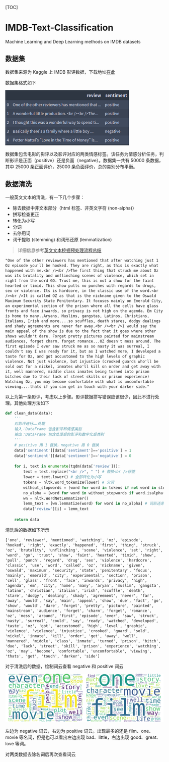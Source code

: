[TOC]

# IMDB-Text-Classification

Machine Learning and Deep Learning methods on IMDB datasets

## 数据集

数据集来源为 Kaggle 上 IMDB 影评数据，下载地址[在此](https://www.kaggle.com/lakshmi25npathi/imdb-dataset-of-50k-movie-reviews/data)

数据集格式如下

![1593605929116](assets/1593605929116.png)

数据集包含电影的影评以及影评对应的两类情感标签。该任务为情感分析任务，判断影评是正面（positive）还是负面（negative）。数据集一共有 50000 条数据，其中 25000 条正面评价，25000 条负面评价，总的类别分布平衡。

## 数据清洗

一般英文文本的清洗，有一下几个步骤：

- 除去数据中非文本部分（html 标签、非英文字符 (non-alpha)）
- 拼写检查更正
- 转化为小写
- 分词
- 去停用词
- 词干提取 (stemming) 和词形还原 (lemmatization)

> 详细信息参考[英文文本挖掘预处理流程总结](https://www.cnblogs.com/pinard/p/6756534.html)

```
"One of the other reviewers has mentioned that after watching just 1 Oz episode you'll be hooked. They are right, as this is exactly what happened with me.<br /><br />The first thing that struck me about Oz was its brutality and unflinching scenes of violence, which set in right from the word GO. Trust me, this is not a show for the faint hearted or timid. This show pulls no punches with regards to drugs, sex or violence. Its is hardcore, in the classic use of the word.<br /><br />It is called OZ as that is the nickname given to the Oswald Maximum Security State Penitentary. It focuses mainly on Emerald City, an experimental section of the prison where all the cells have glass fronts and face inwards, so privacy is not high on the agenda. Em City is home to many..Aryans, Muslims, gangstas, Latinos, Christians, Italians, Irish and more....so scuffles, death stares, dodgy dealings and shady agreements are never far away.<br /><br />I would say the main appeal of the show is due to the fact that it goes where other shows wouldn't dare. Forget pretty pictures painted for mainstream audiences, forget charm, forget romance...OZ doesn't mess around. The first episode I ever saw struck me as so nasty it was surreal, I couldn't say I was ready for it, but as I watched more, I developed a taste for Oz, and got accustomed to the high levels of graphic violence. Not just violence, but injustice (crooked guards who'll be sold out for a nickel, inmates who'll kill on order and get away with it, well mannered, middle class inmates being turned into prison bitches due to their lack of street skills or prison experience) Watching Oz, you may become comfortable with what is uncomfortable viewing....thats if you can get in touch with your darker side."
```

以上为第一条影评，考虑以上步骤。影评数据拼写错误应该很少，因此不进行处理。其他处理方法如下

```python
def clean_data(data):
    '''
    对影评进行……处理
    输入：DataFrame 包含影评和情感类别
    输出：DataFrame 包含处理后的影评和数字化后类别
    '''
    # positive 用 1 替换，negative 用 0 替换
    data['sentiment'][data['sentiment']=='positive'] = 1
    data['sentiment'][data['sentiment']=='negative'] = 0

    for i, text in enumerate(tqdm(data['review'])):
        text = text.replace("<br />", " ") # 替换<br />标签
        lower = text.lower() # 全部转化为小写
        tokens = nltk.word_tokenize(lower) # 分词
        without_stopwords = [word for word in tokens if not word in stopwords.words('english')] # 去停用词
        no_alpha = [word for word in without_stopwords if word.isalpha()]
        wn = nltk.WordNetLemmatizer()
        lemm_text = [wn.lemmatize(word) for word in no_alpha] # 词形还原
        data['review'][i] = lemm_text
    
    return data
```

清洗后的数据如下所示

```
['one', 'reviewer', 'mentioned', 'watching', 'oz', 'episode', 'hooked', 'right', 'exactly', 'happened', 'first', 'thing', 'struck', 'oz', 'brutality', 'unflinching', 'scene', 'violence', 'set', 'right', 'word', 'go', 'trust', 'show', 'faint', 'hearted', 'timid', 'show', 'pull', 'punch', 'regard', 'drug', 'sex', 'violence', 'hardcore', 'classic', 'use', 'word', 'called', 'oz', 'nickname', 'given', 'oswald', 'maximum', 'security', 'state', 'penitentary', 'focus', 'mainly', 'emerald', 'city', 'experimental', 'section', 'prison', 'cell', 'glass', 'front', 'face', 'inwards', 'privacy', 'high', 'agenda', 'em', 'city', 'home', 'many', 'aryan', 'muslim', 'gangsta', 'latino', 'christian', 'italian', 'irish', 'scuffle', 'death', 'stare', 'dodgy', 'dealing', 'shady', 'agreement', 'never', 'far', 'away', 'would', 'say', 'main', 'appeal', 'show', 'due', 'fact', 'go', 'show', 'would', 'dare', 'forget', 'pretty', 'picture', 'painted', 'mainstream', 'audience', 'forget', 'charm', 'forget', 'romance', 'oz', 'mess', 'around', 'first', 'episode', 'ever', 'saw', 'struck', 'nasty', 'surreal', 'could', 'say', 'ready', 'watched', 'developed', 'taste', 'oz', 'got', 'accustomed', 'high', 'level', 'graphic', 'violence', 'violence', 'injustice', 'crooked', 'guard', 'sold', 'nickel', 'inmate', 'kill', 'order', 'get', 'away', 'well', 'mannered', 'middle', 'class', 'inmate', 'turned', 'prison', 'bitch', 'due', 'lack', 'street', 'skill', 'prison', 'experience', 'watching', 'oz', 'may', 'become', 'comfortable', 'uncomfortable', 'viewing', 'thats', 'get', 'touch', 'darker', 'side']
```

对于清洗后的数据，绘制词云查看 negative 和 positive  词云

![word_cloud](assets/word_cloud.png)

左边为 negative 词云，右边为 positive 词云。出现最多的还是 film、one、movie 等名词，但是也可以看出左边出现 bad、little，右边出现 good、great、love 等词。

对两类数据去除名词后再次查看词云